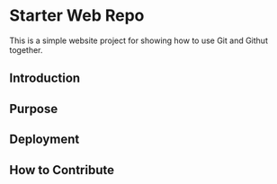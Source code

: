 # Starter Web Repo

This is a simple website project for showing how to use Git and Githut together.

## Introduction

## Purpose

## Deployment

## How to Contribute
